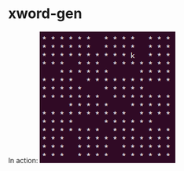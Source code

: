 # xword-gen

In action:
![demo](https://raw.githubusercontent.com/apclemens/xword-gen/master/demo.gif)
